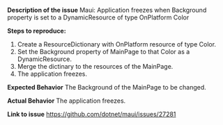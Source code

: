**Description of the issue**
Maui: Application freezes when Background property is set to a DynamicResource of type OnPlatform Color

**Steps to reproduce:**
1. Create a ResourceDictionary with OnPlatform resource of type Color.
2. Set the Background property of MainPage to that Color as a DynamicResource.
3. Merge the dictinary to the resources of the MainPage.
4. The application freezes.

**Expected Behavior**
The Background of the MainPage to be changed.

**Actual Behavior**
The application freezes.

**Link to issue**
https://github.com/dotnet/maui/issues/27281
